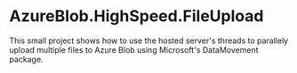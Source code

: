 # AzureBlob.HighSpeed.FileUpload
This small project shows how to use the hosted server's threads to parallely upload multiple files to Azure Blob using Microsoft's DataMovement package.

